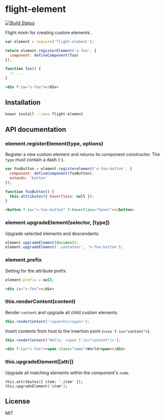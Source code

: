 flight-element
==============
[![Build Status](https://travis-ci.org/nkzawa/flight-element.svg)](https://travis-ci.org/nkzawa/flight-element)

Flight mixin for creating custom elements .

```js
var element = require('flight-element');

return element.registerElement('x-foo', {
  component: defineComponent(foo)
});

function foo() {
  // ...
}
```

```html
<div f-is="x-foo"></div>
```

## Installation

```bash
bower install --save flight-element
```

## API documentation

### element.registerElement(type, options)

Register a new custom element and returns its component constructor. The `type` must contain a dash (-).

```js
var FooButton = element.registerelement('x-foo-button', {
  component: defineComponent(fooButton),
  extends: 'button'
});

function fooButton() {
  this.attributes({ hoverClass: null });
}
```

```html
<button f-is="x-foo-button" f-hoverClass="hover"></button>
```

### element.upgradeElement(selector, [type])

Upgrade selected elements and descendants.

```js
element.upgradeElement(document);
element.upgradeElement('.container', 'x-foo-button');
```

### element.prefix

Setting for the attribute prefix.

```js
element.prefix = null;
```

```html
<div is="x-foo"></div>
```

### this.renderContent(content)

Render `content` and upgrade all child custom elements.

```js
this.renderContent('<span>hi</span>');
```

Insert contents from host to the insertion point (`<xxx f-is="content">`).

```js
this.renderContent('Hello, <span f-is="content"/>');
```

```html
<div f-is="x-foo"><span class="name">World<span></div>
```

### this.upgradeElement([attr])

Upgrade all matching elements within the component's `node`.

```
this.attributes({ item: '.item' });
this.upgradeElement('item');
```

## License

MIT
